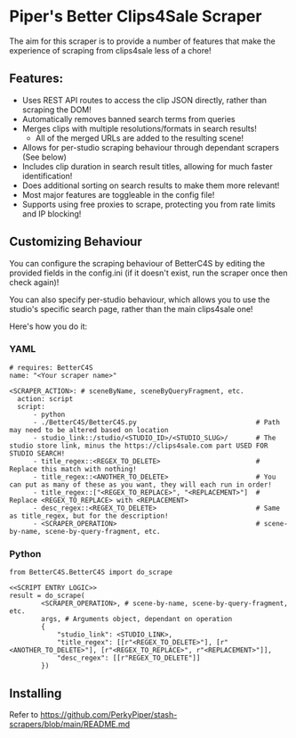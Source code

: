 # Piper's Better Clips4Sale Scraper
The aim for this scraper is to provide a number of features that make the experience of scraping from clips4sale less of a chore!

## Features:
- Uses REST API routes to access the clip JSON directly, rather than scraping the DOM!
- Automatically removes banned search terms from queries
- Merges clips with multiple resolutions/formats in search results!
  - All of the merged URLs are added to the resulting scene!
- Allows for per-studio scraping behaviour through dependant scrapers (See below)
- Includes clip duration in search result titles, allowing for much faster identification!
- Does additional sorting on search results to make them more relevant!
- Most major features are toggleable in the config file!
- Supports using free proxies to scrape, protecting you from rate limits and IP blocking!

## Customizing Behaviour
You can configure the scraping behaviour of BetterC4S by editing the provided fields in the config.ini (if it doesn't exist, run the scraper once then check again)!

You can also specify per-studio behaviour, which allows you to use the studio's specific search page, rather than the main clips4sale one!

Here's how you do it:
### YAML
```
# requires: BetterC4S
name: "<Your scraper name>"

<SCRAPER_ACTION>: # sceneByName, sceneByQueryFragment, etc.
  action: script
  script:
      - python
      - ./BetterC4S/BetterC4S.py                              # Path may need to be altered based on location
      - studio_link::/studio/<STUDIO_ID>/<STUDIO_SLUG>/       # The studio store link, minus the https://clips4sale.com part USED FOR STUDIO SEARCH!
      - title_regex::<REGEX_TO_DELETE>                        # Replace this match with nothing!
      - title_regex::<ANOTHER_TO_DELETE>                      # You can put as many of these as you want, they will each run in order!
      - title_regex::["<REGEX_TO_REPLACE>", "<REPLACEMENT>"]  # Replace <REGEX_TO_REPLACE> with <REPLACEMENT>
      - desc_regex::<REGEX_TO_DELETE>                         # Same as title_regex, but for the description!
      - <SCRAPER_OPERATION>                                   # scene-by-name, scene-by-query-fragment, etc.
```

### Python
```
from BetterC4S.BetterC4S import do_scrape

<<SCRIPT ENTRY LOGIC>>
result = do_scrape(
        <SCRAPER_OPERATION>, # scene-by-name, scene-by-query-fragment, etc.
        args, # Arguments object, dependant on operation
        {
            "studio_link": <STUDIO_LINK>,
            "title_regex": [[r"<REGEX_TO_DELETE>"], [r"<ANOTHER_TO_DELETE>"], [r"<REGEX_TO_REPLACE>", r"<REPLACEMENT>"]],
            "desc_regex": [[r"REGEX_TO_DELETE"]]
        })
```

## Installing
Refer to https://github.com/PerkyPiper/stash-scrapers/blob/main/README.md
